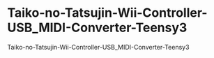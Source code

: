 # Taiko-no-Tatsujin-Wii-Controller-USB_MIDI-Converter-Teensy3
Taiko-no-Tatsujin-Wii-Controller-USB_MIDI-Converter-Teensy3
